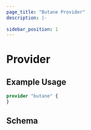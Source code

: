 ```yaml
---
page_title: "Butane Provider"
description: |-
    
sidebar_position: 1
---
```


# Provider



## Example Usage

```terraform
provider "butane" {
}
```

<!-- schema generated by tfplugindocs -->
## Schema
